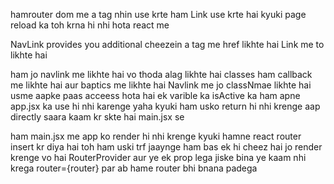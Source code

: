 hamrouter dom me a tag nhin use krte ham Link use krte hai
kyuki page reload ka toh krna hi nhi hota react me

NavLink provides you additional cheezein
a tag me href likhte hai
Link me to likhte hai

ham jo navlink me likhte hai 
vo thoda alag likhte hai
classes ham callback me likhte hai aur
baptics me likhte hai
Navlink me jo classNmae likhte hai usme aapke paas acceess hota hai
ek varible ka isActive ka
ham apne app.jsx ka use hi nhi karenge yaha kyuki ham usko return hi nhi krenge aap
directly saara kaam kr skte hai main.jsx se

ham main.jsx me app  ko render hi nhi krenge 
kyuki hamne react router insert kr diya hai toh ham uski trf
jaaynge
ham bas ek hi cheez hai jo render krenge 
vo hai RouterProvider aur ye ek prop lega jiske bina ye kaam nhi krega
router={router}  par ab hame router bhi bnana padega

